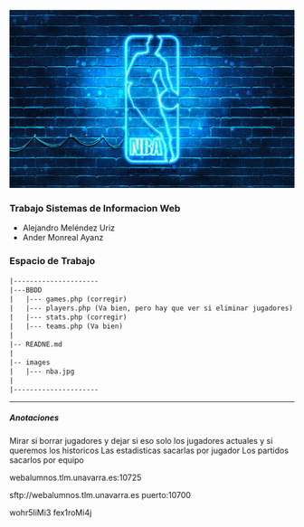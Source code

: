 ![Imagen NBA](images/nba.jpg)


### Trabajo Sistemas de Informacion Web

- Alejandro Meléndez Uriz
- Ander Monreal Ayanz


### Espacio de Trabajo
```
|---------------------
|---BBDD
|   |--- games.php (corregir)
|   |--- players.php (Va bien, pero hay que ver si eliminar jugadores)
|   |--- stats.php (corregir)
|   |--- teams.php (Va bien)
|
|-- READNE.md
|
|-- images
|   |--- nba.jpg
|
|---------------------
```

---

##### Anotaciones

Mirar si borrar jugadores y dejar si eso solo los jugadores actuales y si queremos los historicos
Las estadisticas sacarlas por jugador
Los partidos sacarlos por equipo


webalumnos.tlm.unavarra.es:10725

sftp://webalumnos.tlm.unavarra.es
puerto:10700

wohr5IiMi3
fex1roMi4j
